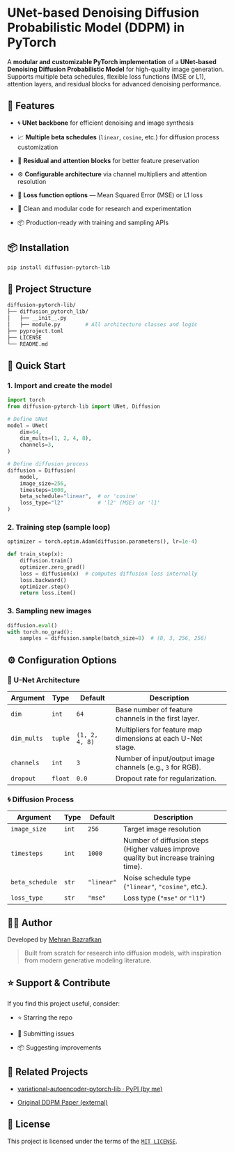 
# UNet-based Denoising Diffusion Probabilistic Model (DDPM) in PyTorch

A **modular and customizable PyTorch implementation** of a **UNet-based Denoising Diffusion Probabilistic Model** for high-quality image generation.  
Supports multiple beta schedules, flexible loss functions (MSE or L1), attention layers, and residual blocks for advanced denoising performance.

## 🚀 Features

- 🌀 **UNet backbone** for efficient denoising and image synthesis

- 📈 **Multiple beta schedules** (`linear`, `cosine`, etc.) for diffusion process customization

- 🔁 **Residual and attention blocks** for better feature preservation

- ⚙️ **Configurable architecture** via channel multipliers and attention resolution

- 🧮 **Loss function options** — Mean Squared Error (MSE) or L1 loss

- 🧪 Clean and modular code for research and experimentation

- 📦 Production-ready with training and sampling APIs

## 📦 Installation

```bash
pip install diffusion-pytorch-lib

```

## 📁 Project Structure

```bash
diffusion-pytorch-lib/
├── diffusion_pytorch_lib/
│   ├── __init__.py
│   ├── module.py        # All architecture classes and logic
├── pyproject.toml
├── LICENSE
└── README.md

```

## 🚀 Quick Start

### 1. Import and create the model

```python
import torch
from diffusion-pytorch-lib import UNet, Diffusion

# Define UNet
model = UNet(
    dim=64,
    dim_mults=(1, 2, 4, 8),
    channels=3,
)

# Define diffusion process
diffusion = Diffusion(
    model,
    image_size=256,
    timesteps=1000,
    beta_schedule="linear",  # or 'cosine'
    loss_type="l2"           # 'l2' (MSE) or 'l1'
)

```

### 2. Training step (sample loop)

```python
optimizer = torch.optim.Adam(diffusion.parameters(), lr=1e-4)

def train_step(x):
    diffusion.train()
    optimizer.zero_grad()
    loss = diffusion(x)  # computes diffusion loss internally
    loss.backward()
    optimizer.step()
    return loss.item()

```

### 3. Sampling new images

```python
diffusion.eval()
with torch.no_grad():
    samples = diffusion.sample(batch_size=8)  # (8, 3, 256, 256)

```

## ⚙️ Configuration Options

### 🧩 U-Net Architecture

| Argument | Type | Default | Description |
|--|--|--|--|
| `dim` | `int` | `64` | Base number of feature channels in the first layer. |
| `dim_mults` | `tuple` | `(1, 2, 4, 8)` | Multipliers for feature map dimensions at each U-Net stage. |
| `channels` | `int` | `3` | Number of input/output image channels (e.g., `3` for RGB). |
| `dropout` | `float` | `0.0` | Dropout rate for regularization. |

### 🌀 Diffusion Process

| Argument | Type | Default | Description |
|--|--|--|--|
| `image_size` | `int` | `256` | Target image resolution |
| `timesteps` | `int` | `1000` | Number of diffusion steps (Higher values improve quality but increase training time). |
| `beta_schedule` | `str` | `"linear"` | Noise schedule type (`"linear"`, `"cosine"`, etc.). |
| `loss_type` | `str` | `"mse"` | Loss type (`"mse"` or `"l1"`) |

## 🙋‍♂️ Author

Developed by [Mehran Bazrafkan](mailto:mhrn.bzrafkn.dev@gmail.com)

> Built from scratch for research into diffusion models, with inspiration from modern generative modeling literature.

## ⭐️ Support & Contribute

If you find this project useful, consider:

- ⭐️ Starring the repo

- 🐛 Submitting issues

- 📦 Suggesting improvements

## 🔗 Related Projects

- [variational-autoencoder-pytorch-lib · PyPI (by me)](https://pypi.org/project/variational-autoencoder-pytorch-lib/)

- [Original DDPM Paper (external)](https://arxiv.org/abs/2006.11239)

## 📜 License

This project is licensed under the terms of the [`MIT LICENSE`](https://github.com/MehranBazrafkan/diffusion-pytorch-lib/blob/main/LICENSE).
